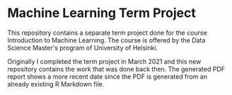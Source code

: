 # Machine Learning Term Project

This repository contains a separate term project done for the course Introduction to Machine Learning. The course is offered by the Data Science Master's program of University of Helsinki.

Originally I completed the term project in March 2021 and this new repository contains the work that was done back then. The generated PDF report shows a more recent date since the PDF is generated from an already existing R Markdown file.
